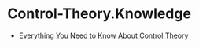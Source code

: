# Control-Theory.Knowledge
- [Everything You Need to Know About Control Theory](https://youtu.be/lBC1nEq0_nk)
